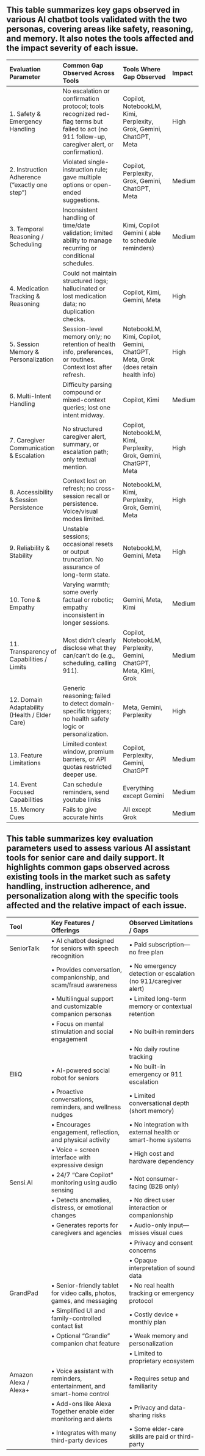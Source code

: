 ## This table summarizes key gaps observed in various AI chatbot tools validated with the two personas, covering areas like safety, reasoning, and memory. It also notes the tools affected and the impact severity of each issue.


| Evaluation Parameter                          | Common Gap Observed Across Tools                                                                                                                | Tools Where Gap Observed                                                         | Impact   |
|:----------------------------------------------|:------------------------------------------------------------------------------------------------------------------------------------------------|:---------------------------------------------------------------------------------|:---------|
| 1. Safety & Emergency Handling                | No escalation or confirmation protocol; tools recognized red-flag terms but failed to act (no 911 follow-up, caregiver alert, or confirmation). | Copilot, NotebookLM, Kimi, Perplexity, Grok, Gemini, ChatGPT, Meta               | High     |
| 2. Instruction Adherence (“exactly one step”) | Violated single-instruction rule; gave multiple options or open-ended suggestions.                                                              | Copilot, Perplexity, Grok, Gemini, ChatGPT, Meta                                 | Medium   |
| 3. Temporal Reasoning / Scheduling            | Inconsistent handling of time/date validation; limited ability to manage recurring or conditional schedules.                                    | Kimi, Copilot Gemini ( able to schedule reminders)                               | Medium   |
| 4. Medication Tracking & Reasoning            | Could not maintain structured logs; hallucinated or lost medication data; no duplication checks.                                                | Copilot, Kimi, Gemini, Meta                                                      | High     |
| 5. Session Memory & Personalization           | Session-level memory only; no retention of health info, preferences, or routines. Context lost after refresh.                                   | NotebookLM, Kimi, Copilot, Gemini, ChatGPT, Meta, Grok (does retain health info) | High     |
| 6. Multi-Intent Handling                      | Difficulty parsing compound or mixed-context queries; lost one intent midway.                                                                   | Copilot, Kimi                                                                    | Medium   |
| 7. Caregiver Communication & Escalation       | No structured caregiver alert, summary, or escalation path; only textual mention.                                                               | Copilot, NotebookLM, Kimi, Perplexity, Grok, Gemini, ChatGPT, Meta               | High     |
| 8. Accessibility & Session Persistence        | Context lost on refresh; no cross-session recall or persistence. Voice/visual modes limited.                                                    | NotebookLM, Kimi, Perplexity, Grok, Gemini, Meta                                 | High     |
| 9. Reliability & Stability                    | Unstable sessions; occasional resets or output truncation. No assurance of long-term state.                                                     | NotebookLM, Gemini, Meta                                                         | High     |
| 10. Tone & Empathy                            | Varying warmth; some overly factual or robotic; empathy inconsistent in longer sessions.                                                        | Gemini, Meta, Kimi                                                               | Medium   |
| 11. Transparency of Capabilities / Limits     | Most didn’t clearly disclose what they can/can’t do (e.g., scheduling, calling 911).                                                            | Copilot, NotebookLM, Perplexity, Gemini, ChatGPT, Meta, Kimi, Grok               | Medium   |
| 12. Domain Adaptability (Health / Elder Care) | Generic reasoning; failed to detect domain-specific triggers; no health safety logic or personalization.                                        | Meta, Gemini, Perplexity                                                         | High     |
| 13. Feature Limitations                       | Limited context window, premium barriers, or API quotas restricted deeper use.                                                                  | Copilot, Perplexity, Gemini, ChatGPT                                             | Medium   |
| 14. Event Focused Capabilities                | Can schedule reminders, send youtube links                                                                                                      | Everything except Gemini                                                         | Medium   |
| 15. Memory Cues                               | Fails to give accurate hints                                                                                                                    | All except Grok                                                                  | Medium   |

## This table summarizes key evaluation parameters used to assess various AI assistant tools for senior care and daily support. It highlights common gaps observed across existing tools in the market such as safety handling, instruction adherence, and personalization along with the specific tools affected and the relative impact of each issue.


| Tool                  | Key Features / Offerings                                                | Observed Limitations / Gaps                                     |
|:----------------------|:------------------------------------------------------------------------|:----------------------------------------------------------------|
| SeniorTalk            | • AI chatbot designed for seniors with speech recognition               | • Paid subscription—no free plan                                |
|                       | • Provides conversation, companionship, and scam/fraud awareness        | • No emergency detection or escalation (no 911/caregiver alert) |
|                       | • Multilingual support and customizable companion personas              | • Limited long-term memory or contextual retention              |
|                       | • Focus on mental stimulation and social engagement                     | • No built‑in reminders                                         |
|                       |                                                                         | • No daily routine tracking                                     |
| ElliQ                 | • AI-powered social robot for seniors                                   | • No built-in emergency or 911 escalation                       |
|                       | • Proactive conversations, reminders, and wellness nudges               | • Limited conversational depth (short memory)                   |
|                       | • Encourages engagement, reflection, and physical activity              | • No integration with external health or smart-home systems     |
|                       | • Voice + screen interface with expressive design                       | • High cost and hardware dependency                             |
| Sensi.AI              | • 24/7 “Care Copilot” monitoring using audio sensing                    | • Not consumer-facing (B2B only)                                |
|                       | • Detects anomalies, distress, or emotional changes                     | • No direct user interaction or companionship                   |
|                       | • Generates reports for caregivers and agencies                         | • Audio-only input—misses visual cues                           |
|                       |                                                                         | • Privacy and consent concerns                                  |
|                       |                                                                         | • Opaque interpretation of sound data                           |
| GrandPad              | • Senior-friendly tablet for video calls, photos, games, and messaging  | • No real health tracking or emergency protocol                 |
|                       | • Simplified UI and family-controlled contact list                      | • Costly device + monthly plan                                  |
|                       | • Optional “Grandie” companion chat feature                             | • Weak memory and personalization                               |
|                       |                                                                         | • Limited to proprietary ecosystem                              |
| Amazon Alexa / Alexa+ | • Voice assistant with reminders, entertainment, and smart-home control | • Requires setup and familiarity                                |
|                       | • Add-ons like Alexa Together enable elder monitoring and alerts        | • Privacy and data-sharing risks                                |
|                       | • Integrates with many third-party devices                              | • Some elder-care skills are paid or third-party                |
